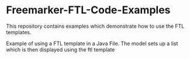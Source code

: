 # Freemarker-FTL-Code-Examples
This repository contains examples which demonstrate how to use the FTL templates.

Example of using a FTL template in a Java File. The model sets up a list which is then displayed using the ftl template
